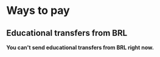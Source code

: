 # Ways to pay  
## Educational transfers from BRL  
**You can't send educational transfers from BRL right now.**